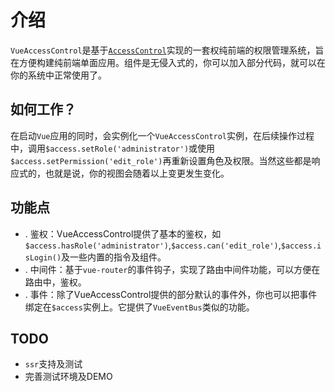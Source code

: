 # 介绍

`VueAccessControl`是基于[`AccessControl`](https://github.com/lywzx/access.control)实现的一套权纯前端的权限管理系统，旨在方便构建纯前端单面应用。组件是无侵入式的，你可以加入部分代码，就可以在你的系统中正常使用了。

## 如何工作？

在启动`Vue`应用的同时，会实例化一个`VueAccessControl`实例，在后续操作过程中，调用`$access.setRole('administrator')`或使用`$access.setPermission('edit_role')`再重新设置角色及权限。当然这些都是响应式的，也就是说，你的视图会随着以上变更发生变化。


## 功能点

* . 鉴权：VueAccessControl提供了基本的鉴权，如`$access.hasRole('administrator')`,`$access.can('edit_role')`,`$access.isLogin()`及一些内置的指令及组件。
* . 中间件：基于`vue-router`的事件钩子，实现了路由中间件功能，可以方便在路由中，鉴权。
* . 事件：除了VueAccessControl提供的部分默认的事件外，你也可以把事件绑定在`$access`实例上。它提供了`VueEventBus`类似的功能。

## TODO 

* `ssr`支持及测试
* 完善测试环境及DEMO

